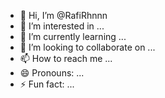 - 👋 Hi, I’m @RafiRhnnn
- 👀 I’m interested in ...
- 🌱 I’m currently learning ...
- 💞️ I’m looking to collaborate on ...
- 📫 How to reach me ...
- 😄 Pronouns: ...
- ⚡ Fun fact: ...

<!---
RafiRhnnn/RafiRhnnn is a ✨ special ✨ repository because its `README.md` (this file) appears on your GitHub profile.
You can click the Preview link to take a look at your changes.
--->
